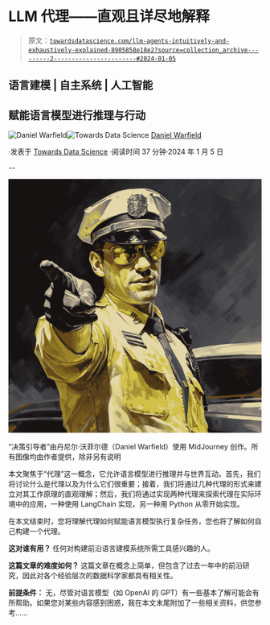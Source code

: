# LLM 代理——直观且详尽地解释

> 原文：[`towardsdatascience.com/llm-agents-intuitively-and-exhaustively-explained-8905858e18e2?source=collection_archive---------2-----------------------#2024-01-05`](https://towardsdatascience.com/llm-agents-intuitively-and-exhaustively-explained-8905858e18e2?source=collection_archive---------2-----------------------#2024-01-05)

## 语言建模 | 自主系统 | 人工智能

## 赋能语言模型进行推理与行动

[](https://medium.com/@danielwarfield1?source=post_page---byline--8905858e18e2--------------------------------)![Daniel Warfield](https://medium.com/@danielwarfield1?source=post_page---byline--8905858e18e2--------------------------------)[](https://towardsdatascience.com/?source=post_page---byline--8905858e18e2--------------------------------)![Towards Data Science](https://towardsdatascience.com/?source=post_page---byline--8905858e18e2--------------------------------) [Daniel Warfield](https://medium.com/@danielwarfield1?source=post_page---byline--8905858e18e2--------------------------------)

·发表于 [Towards Data Science](https://towardsdatascience.com/?source=post_page---byline--8905858e18e2--------------------------------) ·阅读时间 37 分钟·2024 年 1 月 5 日

--

![](img/f550ca30868bdce8770c23562577c043.png)

“决策引导者”由丹尼尔·沃菲尔德（Daniel Warfield）使用 MidJourney 创作。所有图像均由作者提供，除非另有说明

本文聚焦于“代理”这一概念，它允许语言模型进行推理并与世界互动。首先，我们将讨论什么是代理以及为什么它们很重要；接着，我们将通过几种代理的形式来建立对其工作原理的直观理解；然后，我们将通过实现两种代理来探索代理在实际环境中的应用，一种使用 LangChain 实现，另一种用 Python 从零开始实现。

在本文结束时，您将理解代理如何赋能语言模型执行复杂任务，您也将了解如何自己构建一个代理。

**这对谁有用？** 任何对构建前沿语言建模系统所需工具感兴趣的人。

**这篇文章的难度如何？** 这篇文章在概念上简单，但包含了过去一年中的前沿研究，因此对各个经验层次的数据科学家都具有相关性。

**前提条件：** 无，尽管对语言模型（如 OpenAI 的 GPT）有一些基本了解可能会有所帮助。如果您对某些内容感到困惑，我在本文末尾附加了一些相关资料，供您参考……

